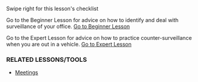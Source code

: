 [Title]: # (What now?)
[Order]: # (10)

Swipe right for this lesson's checklist

Go to the Beginner Lesson for advice on how to identify and deal with surveillance of your office.
[Go to Beginner Lesson](umbrella://lesson/counter_surveillance/0)

Go to the Expert Lesson for advice on how to practice counter-surveillance when you are out in a vehicle.
[Go to Expert Lesson](umbrella://lesson/counter_surveillance/2)

### RELATED LESSONS/TOOLS

*   [Meetings](umbrella://lesson/meetings)